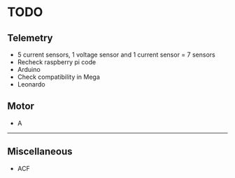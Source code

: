 # TODO

## Telemetry

- 5 current sensors, 1 voltage sensor and 1 current sensor = 7 sensors
- Recheck raspberry pi code
- Arduino
- Check compatibility in Mega
- Leonardo

## Motor

- A

---

## Miscellaneous

- ACF
